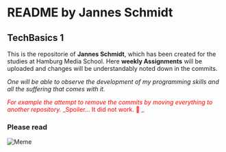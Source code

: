 # README by Jannes Schmidt
## TechBasics 1

This is the repositorie of **Jannes Schmidt**, which has been created for the studies at Hamburg Media School.
Here **weekly Assignments** will be uploaded and changes will be understandably noted down in the commits.

_One will be able to observe the development of my programming skills and all the suffering that comes with it._

<span style="color:red;">_For example the attempt to remove the commits by moving everything to another repository._</span>
<span style="color:red;">_Spoiler... It did not work. 🥲 _</span>
### Please read
![Meme]([https://www.meme-arsenal.com/memes/cfb9957ba39213c6f4266022e9058480.jpg](https://preview.redd.it/amitestingthiscode-v0-7jvo88ybivyd1.jpeg?auto=webp&s=f7321d2790e48bc73522a86a67dcdadb29ba8883))
